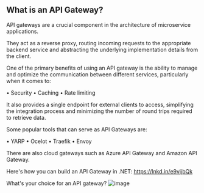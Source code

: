 ## What is an API Gateway? 
 
API gateways are a crucial component in the architecture of microservice applications. 
 
They act as a reverse proxy, routing incoming requests to the appropriate backend service and abstracting the underlying implementation details from the client. 
 
One of the primary benefits of using an API gateway is the ability to manage and optimize the communication between different services, particularly when it comes to: 
 
• Security 
• Caching 
• Rate limiting 
 
It also provides a single endpoint for external clients to access, simplifying the integration process and minimizing the number of round trips required to retrieve data. 
 
Some popular tools that can serve as API Gateways are: 
 
• YARP 
• Ocelot 
• Traefik 
• Envoy 
 
There are also cloud gateways such as Azure API Gateway and Amazon API Gateway. 
 
Here's how you can build an API Gateway in .NET: https://lnkd.in/e9vjjbQk 
 
What's your choice for an API gateway? 
 ![image](https://github.com/user-attachments/assets/09922315-c12e-4430-b8cb-8bb3f310f693)
